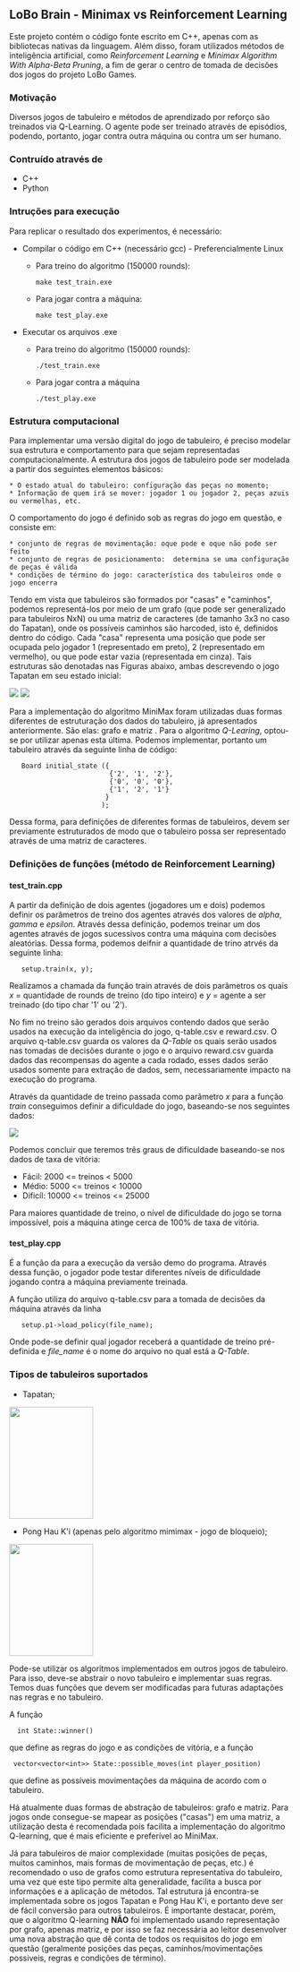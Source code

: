 ## LoBo Brain - Minimax vs Reinforcement Learning

Este projeto contém o código fonte escrito em C++, apenas com as bibliotecas nativas da linguagem. Além disso, foram utilizados métodos de inteligência artificial, como _Reinforcement Learning_ e _Minimax Algorithm With Alpha-Beta Pruning_, a fim de gerar o centro de tomada de decisões dos jogos do projeto LoBo Games.

### Motivação
Diversos jogos de tabuleiro e métodos de aprendizado por reforço são treinados via Q-Learning. O agente pode ser treinado através de episódios, podendo, portanto, jogar contra outra máquina ou contra um ser humano. 

### Contruído através de
 * C++
 * Python
### Intruções para execução
Para replicar o resultado dos experimentos, é necessário:
* Compilar o código em C++ (necessário gcc) - Preferencialmente Linux
  - Para treino do algoritmo (150000 rounds):
   
    ```
    make test_train.exe
    ```
  - Para jogar contra a máquina:
    ```
    make test_play.exe
    ```
* Executar os arquivos .exe
  - Para treino do algoritmo (150000 rounds):
    
    ```
    ./test_train.exe
    ```
    
  - Para jogar contra a máquina
   
    ```
    ./test_play.exe
    ```
    
### Estrutura computacional

Para implementar uma versão digital do jogo de tabuleiro, é preciso modelar sua estrutura e comportamento para que sejam representadas computacionalmente.
A estrutura dos jogos de tabuleiro pode ser modelada a partir dos seguintes elementos básicos:

    * O estado atual do tabuleiro: configuração das peças no momento;
    * Informação de quem irá se mover: jogador 1 ou jogador 2, peças azuis ou vermelhas, etc.
    
O comportamento do jogo é definido sob as regras do jogo em questão, e consiste em:

    * conjunto de regras de movimentação: oque pode e oque não pode ser feito
    * conjunto de regras de posicionamento:  determina se uma configuração de peças é válida
    * condições de término do jogo: característica dos tabuleiros onde o jogo encerra
    
Tendo em vista que tabuleiros são formados por "casas" e "caminhos", podemos representá-los por meio de um grafo (que pode ser generalizado para tabuleiros NxN) ou uma matriz de caracteres (de tamanho 3x3 no caso do Tapatan), onde os possíveis caminhos são harcoded, isto é, definidos dentro do código.
Cada "casa" representa uma posição que pode ser ocupada pelo jogador 1 (representado em preto), 2 (representado em vermelho), ou que pode estar vazia (representada em cinza).
Tais estruturas são denotadas nas Figuras abaixo, ambas descrevendo o jogo Tapatan em seu estado inicial:

<img src="/img/tapatan-grafo.png">

<img src="/img/tapatan-matriz.png">

Para a implementação do algoritmo MiniMax foram utilizadas duas formas diferentes de estruturação dos dados do tabuleiro, já apresentados anteriormente. São elas: grafo  e matriz . Para o algoritmo <i>Q-Learing</i>, optou-se por utilizar apenas esta última. Podemos implementar, portanto um tabuleiro através da seguinte linha de código:

 ```
    Board initial_state ({
                          {'2', '1', '2'},
                          {'0', '0', '0'},
                          {'1', '2', '1'}
                         }
                        );
 ```

Dessa forma, para definições de diferentes formas de tabuleiros, devem ser previamente estruturados de modo que o tabuleiro possa ser representado através de uma matriz de caracteres.

### Definições de funções (método de Reinforcement Learning)
#### test_train.cpp

A partir da definição de dois agentes (jogadores um e dois) podemos definir os parâmetros de treino dos agentes através dos valores de <i>alpha</i>, <i>gamma</i> e <i>epsilon</i>. Através dessa definição, podemos treinar um dos agentes através de jogos sucessivos contra uma máquina com decisões aleatórias. Dessa forma, podemos deifnir a quantidade de trino atrvés da seguinte linha:

 ```
    setup.train(x, y);
  ```
  
 Realizamos a chamada da função train através de dois parâmetros os quais <i>x</i> = quantidade de rounds de treino (do tipo inteiro) e <i>y</i> = agente a ser treinado (do tipo char '1' ou '2').
 
 No fim no treino são gerados dois arquivos contendo dados que serão usados na execução da inteligência do jogo, q-table.csv e reward.csv. O arquivo q-table.csv guarda os valores da <i>Q-Table</i> os quais serão usados nas tomadas de decisões durante o jogo e o arquivo reward.csv guarda dados das recompensas do agente a cada rodado, esses dados serão usados somente para extração de dados, sem, necessariamente impacto na execução do programa.
 
 Através da quantidade de treino passada como parâmetro <i>x</i> para a função <i>train</i> conseguimos definir a dificuldade do jogo, baseando-se nos seguintes dados:
 
  <img src="/img/winrate.jpg">
  
 Podemos concluir que teremos três graus de dificuldade baseando-se nos dados de taxa de vitória:
 
  * Fácil: 2000 <= treinos < 5000
  * Médio: 5000 <= treinos < 10000
  * Dificíl: 10000 <= treinos <= 25000
  
  Para maiores quantidade de treino, o nível de dificuldade do jogo se torna impossível, pois a máquina atinge cerca de 100% de taxa de vitória.

#### test_play.cpp

É a função da para a execução da versão demo do programa. Através dessa função, o jogador pode testar diferentes níveis de dificuldade jogando contra a máquina previamente treinada.

A função utiliza do arquivo q-table.csv para a tomada de decisões da máquina através da linha

 ```
    setup.p1->load_policy(file_name);
  ```
  
 Onde pode-se definir qual jogador receberá a quantidade de treino pré-definida e <i>file_name</i> é o nome do arquivo no qual está a <i>Q-Table</i>.
### Tipos de tabuleiros suportados
* Tapatan;
 <img src="https://www.yourkidsot.com/uploads/2/4/0/3/24030117/s780171065908427913_p57_i1_w1654.png" height="200" width="150">
 
* Pong Hau K'i (apenas pelo algoritmo mimimax - jogo de bloqueio);

 <img src="https://i.pinimg.com/736x/ab/f2/41/abf241ae7a831cfc3e0cbf8033f64fea.jpg" height="200" width="150">
 
Pode-se utilizar os algoritmos implementados em outros jogos de tabuleiro. Para isso, deve-se abstrair o novo tabuleiro e implementar suas regras. Temos duas funções que devem ser modificadas para futuras adaptações nas regras e no tabuleiro.

A função

 ```
   int State::winner()
 ```
 que define as regras do jogo e as condições de vitória, e a função
 
  ```
   vector<vector<int>> State::possible_moves(int player_position)
  ```
  que define as possíveis movimentações da máquina de acordo com o tabuleiro.

Há atualmente duas formas de abstração de tabuleiros: grafo e matriz. Para jogos onde consegue-se mapear as posições ("casas")  em uma matriz, a utilização desta é recomendada pois facilita a implementação do algoritmo Q-learning, que é mais eficiente e preferível ao MiniMax.

Já para tabuleiros de maior complexidade (muitas posições de peças, muitos caminhos, mais formas de movimentação de peças, etc.) é recomendado o uso de grafos como estrutura representativa do tabuleiro, uma vez que este tipo permite alta generalidade, facilita a busca por informações e a aplicação de métodos. Tal estrutura já encontra-se implementada sobre os jogos Tapatan e Pong Hau K'i, e portanto deve ser de fácil conversão para outros tabuleiros. 
É importante destacar, porém, que o algoritmo Q-learning <b>NÃO</b> foi implementado usando representação por grafo, apenas matriz, e por isso se faz necessária ao leitor desenvolver uma nova abstração que dê conta de todos os requisitos do jogo em questão (geralmente posições das peças, caminhos/movimentações possiveis, regras e condições de término).
 
 

 
